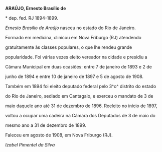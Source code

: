 **ARAÚJO, Ernesto Brasílio de**



\* dep. fed. RJ 1894-1899.



*Ernesto Brasílio de Araújo* nasceu no estado do Rio de Janeiro.



Formado em medicina, clinicou em Nova Friburgo (RJ) atendendo

gratuitamente às classes populares, o que lhe rendeu grande

popularidade. Foi várias vezes eleito vereador na cidade e presidiu a

Câmara Municipal em duas ocasiões: entre 7 de janeiro de 1893 e 2 de

junho de 1894 e entre 10 de janeiro de 1897 e 5 de agosto de 1908.



Também em 1894 foi eleito deputado federal pelo 3^o^ distrito do estado

do Rio de Janeiro, sediado em Cantagalo, e exerceu o mandato de 3 de

maio daquele ano até 31 de dezembro de 1896. Reeleito no início de 1897,

voltou a ocupar uma cadeira na Câmara dos Deputados de 3 de maio do

mesmo ano a 31 de dezembro de 1899.



Faleceu em agosto de 1908, em Nova Friburgo (RJ).



*Izabel Pimentel da Silva*



